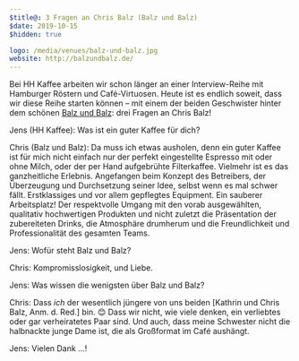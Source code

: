 ```yaml
---
$title@: 3 Fragen an Chris Balz (Balz und Balz)
$date: 2019-10-15
$hidden: true

logo: /media/venues/balz-und-balz.jpg
website: http://balzundbalz.de/
---
```


Bei HH Kaffee arbeiten wir schon länger an einer Interview-Reihe mit Hamburger Röstern und Café-Virtuosen. Heute ist es endlich soweit, dass wir diese Reihe starten können – mit einem der beiden Geschwister hinter dem schönen [Balz und Balz]([url('/content/cafes/balz-und-balz.md')]): drei Fragen an Chris Balz!

Jens (HH Kaffee): Was ist ein guter Kaffee für dich?

Chris (Balz und Balz): Da muss ich etwas ausholen, denn ein guter Kaffee ist für mich nicht einfach nur der perfekt eingestellte Espresso mit oder ohne Milch, oder der per Hand aufgebrühte Filterkaffee. Vielmehr ist es das ganzheitliche Erlebnis. Angefangen beim Konzept des Betreibers, der Überzeugung und Durchsetzung seiner Idee, selbst wenn es mal schwer fällt. Erstklassiges und vor allem gepflegtes Equipment. Ein sauberer Arbeitsplatz! Der respektvolle Umgang mit den vorab ausgewählten, qualitativ hochwertigen Produkten und nicht zuletzt die Präsentation der zubereiteten Drinks, die Atmosphäre drumherum und die Freundlichkeit und Professionalität des gesamten Teams.

Jens: Wofür steht Balz und Balz?

Chris: Kompromisslosigkeit, und Liebe.

Jens: Was wissen die wenigsten über Balz und Balz?

Chris: Dass _ich_ der wesentlich jüngere von uns beiden [Kathrin und Chris Balz, Anm. d. Red.] bin. 😊 Dass wir nicht, wie viele denken, ein verliebtes oder gar verheiratetes Paar sind. Und auch, dass meine Schwester nicht die halbnackte junge Dame ist, die als Großformat im Café aushängt. 

Jens: Vielen Dank&nbsp;…!
